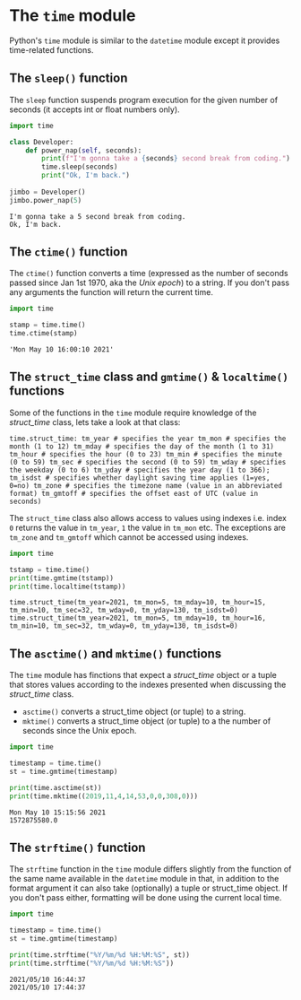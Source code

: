 # The `time` module
Python's `time` module is similar to the `datetime` module except it provides time-related functions. 

## The `sleep()` function
The `sleep` function suspends program execution for the given number of seconds (it accepts int or float numbers only).


```python
import time

class Developer:
    def power_nap(self, seconds):
        print(f"I'm gonna take a {seconds} second break from coding.")
        time.sleep(seconds)
        print("Ok, I'm back.")
        
jimbo = Developer()
jimbo.power_nap(5)
```

    I'm gonna take a 5 second break from coding.
    Ok, I'm back.


## The `ctime()` function
The `ctime()` function converts a time (expressed as the number of seconds passed since Jan 1st 1970, aka the *Unix epoch*) to a string. If you don't pass any arguments the function will return the current time.


```python
import time

stamp = time.time()
time.ctime(stamp)
```




    'Mon May 10 16:00:10 2021'



## The `struct_time` class and  `gmtime()` & `localtime()` functions
Some of the functions in the `time` module require knowledge of the *struct_time* class, lets take a look at that class:

`time.struct_time:
    tm_year # specifies the year
    tm_mon # specifies the month (1 to 12)
    tm_mday # specifies the day of the month (1 to 31)
    tm_hour # specifies the hour (0 to 23)
    tm_min # specifies the minute (0 to 59)
    tm_sec # specifies the second (0 to 59)
    tm_wday # specifies the weekday (0 to 6)
    tm_yday # specifies the year day (1 to 366);
    tm_isdst # specifies whether daylight saving time applies (1=yes, 0=no)
    tm_zone # specifies the timezone name (value in an abbreviated format)
    tm_gmtoff # specifies the offset east of UTC (value in seconds)`
    
The `struct_time` class also allows access to values using indexes i.e. index `0` returns the value in `tm_year`, `1` the value in `tm_mon` etc. The exceptions are `tm_zone` and `tm_gmtoff` which cannot be accessed using indexes.


```python
import time

tstamp = time.time()
print(time.gmtime(tstamp))
print(time.localtime(tstamp))
```

    time.struct_time(tm_year=2021, tm_mon=5, tm_mday=10, tm_hour=15, tm_min=10, tm_sec=32, tm_wday=0, tm_yday=130, tm_isdst=0)
    time.struct_time(tm_year=2021, tm_mon=5, tm_mday=10, tm_hour=16, tm_min=10, tm_sec=32, tm_wday=0, tm_yday=130, tm_isdst=0)


## The `asctime()` and `mktime()` functions
The `time` module has finctions that expect a *struct_time* object or a tuple that stores values according to the indexes presented when discussing the *struct_time* class.

- `asctime()` converts a struct_time object (or tuple) to a string.
- `mktime()` converts a struct_time object (or tuple) to a the number of seconds since the Unix epoch.


```python
import time

timestamp = time.time()
st = time.gmtime(timestamp)

print(time.asctime(st))
print(time.mktime((2019,11,4,14,53,0,0,308,0)))
```

    Mon May 10 15:15:56 2021
    1572875580.0


## The `strftime()` function
The `strftime` function in the `time` module differs slightly from the function of the same name available in the `datetime` module in that, in addition to the format argument it can also take (optionally) a tuple or struct_time object. If you don't pass either, formatting will be done using the current local time.


```python
import time

timestamp = time.time()
st = time.gmtime(timestamp)

print(time.strftime("%Y/%m/%d %H:%M:%S", st))
print(time.strftime("%Y/%m/%d %H:%M:%S"))
```

    2021/05/10 16:44:37
    2021/05/10 17:44:37



```python

```
